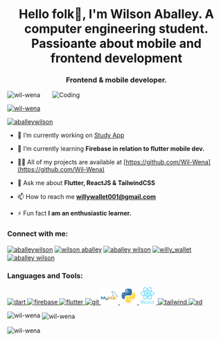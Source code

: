<h1 align="center">Hello folk👋, I'm Wilson Aballey. A computer engineering student. Passioante about mobile and frontend development</h1>
<h3 align="center">Frontend & mobile developer.</h3>
<img align="right" alt="Coding" width="400" src="https://cdn.dribbble.com/users/1162077/screenshots/3848914/programmer.gif">

<p align="left"> <img src="https://komarev.com/ghpvc/?username=wil-wena&label=Profile%20views&color=0e75b6&style=flat" alt="wil-wena" /> </p>

<p align="left"> <a href="https://github.com/ryo-ma/github-profile-trophy"><img src="https://github-profile-trophy.vercel.app/?username=wil-wena" alt="wil-wena" /></a> </p>

<p align="left"> <a href="https://twitter.com/aballeywilson" target="blank"><img src="https://img.shields.io/twitter/follow/aballeywilson?logo=twitter&style=for-the-badge" alt="aballeywilson" /></a> </p>

- 🔭 I’m currently working on [Study App](https://github.com/Wil-Wena/study_app.git)

- 🌱 I’m currently learning **Firebase in relation to flutter mobile dev.**

- 👨‍💻 All of my projects are available at [https://github.com/Wil-Wena](https://github.com/Wil-Wena)

- 💬 Ask me about **Flutter, ReactJS & TailwindCSS**

- 📫 How to reach me **willywallet001@gmail.com**

- ⚡ Fun fact **I am an enthusiastic learner.**

<h3 align="left">Connect with me:</h3>
<p align="left">
<a href="https://twitter.com/aballeywilson" target="blank"><img align="center" src="https://raw.githubusercontent.com/rahuldkjain/github-profile-readme-generator/master/src/images/icons/Social/twitter.svg" alt="aballeywilson" height="30" width="40" /></a>
<a href="https://linkedin.com/in/wilson aballey" target="blank"><img align="center" src="https://raw.githubusercontent.com/rahuldkjain/github-profile-readme-generator/master/src/images/icons/Social/linked-in-alt.svg" alt="wilson aballey" height="30" width="40" /></a>
<a href="https://fb.com/aballey wilson" target="blank"><img align="center" src="https://raw.githubusercontent.com/rahuldkjain/github-profile-readme-generator/master/src/images/icons/Social/facebook.svg" alt="aballey wilson" height="30" width="40" /></a>
<a href="https://instagram.com/willy_wallet" target="blank"><img align="center" src="https://raw.githubusercontent.com/rahuldkjain/github-profile-readme-generator/master/src/images/icons/Social/instagram.svg" alt="willy_wallet" height="30" width="40" /></a>
<a href="https://www.hackerrank.com/aballey wilson" target="blank"><img align="center" src="https://raw.githubusercontent.com/rahuldkjain/github-profile-readme-generator/master/src/images/icons/Social/hackerrank.svg" alt="aballey wilson" height="30" width="40" /></a>
</p>

<h3 align="left">Languages and Tools:</h3>
<p align="left"> <a href="https://dart.dev" target="_blank" rel="noreferrer"> <img src="https://www.vectorlogo.zone/logos/dartlang/dartlang-icon.svg" alt="dart" width="40" height="40"/> </a> <a href="https://firebase.google.com/" target="_blank" rel="noreferrer"> <img src="https://www.vectorlogo.zone/logos/firebase/firebase-icon.svg" alt="firebase" width="40" height="40"/> </a> <a href="https://flutter.dev" target="_blank" rel="noreferrer"> <img src="https://www.vectorlogo.zone/logos/flutterio/flutterio-icon.svg" alt="flutter" width="40" height="40"/> </a> <a href="https://git-scm.com/" target="_blank" rel="noreferrer"> <img src="https://www.vectorlogo.zone/logos/git-scm/git-scm-icon.svg" alt="git" width="40" height="40"/> </a> <a href="https://www.mysql.com/" target="_blank" rel="noreferrer"> <img src="https://raw.githubusercontent.com/devicons/devicon/master/icons/mysql/mysql-original-wordmark.svg" alt="mysql" width="40" height="40"/> </a> <a href="https://www.python.org" target="_blank" rel="noreferrer"> <img src="https://raw.githubusercontent.com/devicons/devicon/master/icons/python/python-original.svg" alt="python" width="40" height="40"/> </a> <a href="https://reactjs.org/" target="_blank" rel="noreferrer"> <img src="https://raw.githubusercontent.com/devicons/devicon/master/icons/react/react-original-wordmark.svg" alt="react" width="40" height="40"/> </a> <a href="https://tailwindcss.com/" target="_blank" rel="noreferrer"> <img src="https://www.vectorlogo.zone/logos/tailwindcss/tailwindcss-icon.svg" alt="tailwind" width="40" height="40"/> </a> <a href="https://www.adobe.com/products/xd.html" target="_blank" rel="noreferrer"> <img src="https://cdn.worldvectorlogo.com/logos/adobe-xd.svg" alt="xd" width="40" height="40"/> </a> </p>

<p><img align="left" src="https://github-readme-stats.vercel.app/api/top-langs?username=wil-wena&show_icons=true&locale=en&layout=compact" alt="wil-wena" /></p>

<p>&nbsp;<img align="center" src="https://github-readme-stats.vercel.app/api?username=wil-wena&show_icons=true&locale=en" alt="wil-wena" /></p>

<p><img align="center" src="https://github-readme-streak-stats.herokuapp.com/?user=wil-wena&" alt="wil-wena" /></p>
